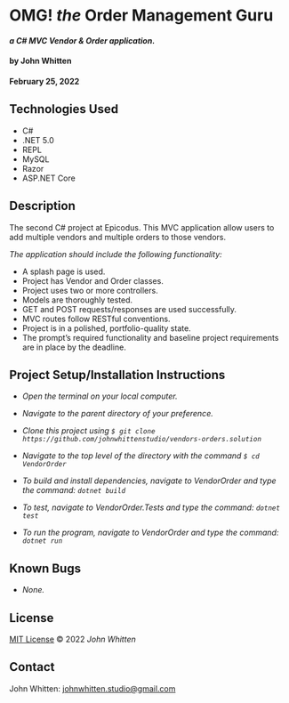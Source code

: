 # **OMG! _the_ Order Management Guru**
#### _a C# MVC Vendor & Order application._

#### by **John Whitten**
#### February 25, 2022

## Technologies Used
- C#
- .NET 5.0
- REPL
- MySQL
- Razor
- ASP.NET Core

## Description
The second C# project at Epicodus. This MVC application allow users to add multiple vendors and multiple orders to those vendors.

_The application should include the following functionality:_

- A splash page is used.
- Project has Vendor and Order classes.
- Project uses two or more controllers.
- Models are thoroughly tested.
- GET and POST requests/responses are used successfully.
- MVC routes follow RESTful conventions.
- Project is in a polished, portfolio-quality state.
- The prompt’s required functionality and baseline project requirements are in place by the deadline.



## Project Setup/Installation Instructions

- _Open the terminal on your local computer._

- _Navigate to the parent directory of your preference._

- _Clone this project using `$ git clone https://github.com/johnwhittenstudio/vendors-orders.solution`_

- _Navigate to the top level of the directory with the command `$ cd VendorOrder`_

- _To build and install dependencies, navigate to VendorOrder and type the command: ```dotnet build```_

- _To test, navigate to VendorOrder.Tests and type the command: ```dotnet test```_

- _To run the program, navigate to VendorOrder and type the command: ```dotnet run```_


## Known Bugs
- _None._

## License

[MIT License](https://opensource.org/licenses/MIT) © 2022 _John Whitten_

## Contact
John Whitten: [johnwhitten.studio@gmail.com](mailto:johnwhitten.studio@gmail.com)